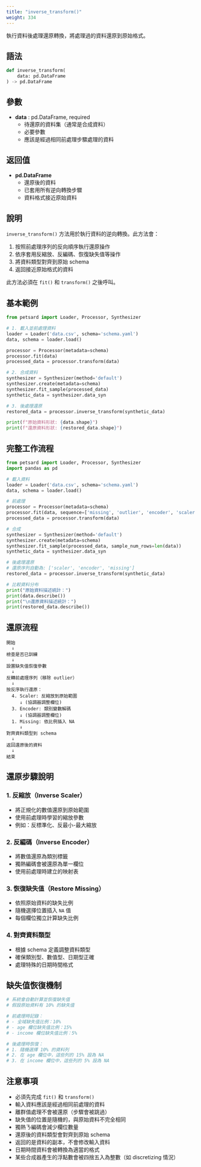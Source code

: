 ```yaml
---
title: "inverse_transform()"
weight: 334
---
```


執行資料後處理還原轉換，將處理過的資料還原到原始格式。

## 語法

```python
def inverse_transform(
    data: pd.DataFrame
) -> pd.DataFrame
```

## 參數

- **data** : pd.DataFrame, required
    - 待還原的資料集（通常是合成資料）
    - 必要參數
    - 應該是經過相同前處理步驟處理的資料

## 返回值

- **pd.DataFrame**
    - 還原後的資料
    - 已套用所有逆向轉換步驟
    - 資料格式接近原始資料

## 說明

`inverse_transform()` 方法用於執行資料的逆向轉換。此方法會：

1. 按照前處理序列的反向順序執行還原操作
2. 依序套用反縮放、反編碼、恢復缺失值等操作
3. 將資料類型對齊到原始 schema
4. 返回接近原始格式的資料

此方法必須在 `fit()` 和 `transform()` 之後呼叫。

## 基本範例

```python
from petsard import Loader, Processor, Synthesizer

# 1. 載入並前處理資料
loader = Loader('data.csv', schema='schema.yaml')
data, schema = loader.load()

processor = Processor(metadata=schema)
processor.fit(data)
processed_data = processor.transform(data)

# 2. 合成資料
synthesizer = Synthesizer(method='default')
synthesizer.create(metadata=schema)
synthesizer.fit_sample(processed_data)
synthetic_data = synthesizer.data_syn

# 3. 後處理還原
restored_data = processor.inverse_transform(synthetic_data)

print(f"原始資料形狀: {data.shape}")
print(f"還原資料形狀: {restored_data.shape}")
```

## 完整工作流程

```python
from petsard import Loader, Processor, Synthesizer
import pandas as pd

# 載入資料
loader = Loader('data.csv', schema='schema.yaml')
data, schema = loader.load()

# 前處理
processor = Processor(metadata=schema)
processor.fit(data, sequence=['missing', 'outlier', 'encoder', 'scaler'])
processed_data = processor.transform(data)

# 合成
synthesizer = Synthesizer(method='default')
synthesizer.create(metadata=schema)
synthesizer.fit_sample(processed_data, sample_num_rows=len(data))
synthetic_data = synthesizer.data_syn

# 後處理還原
# 還原序列自動為: ['scaler', 'encoder', 'missing']
restored_data = processor.inverse_transform(synthetic_data)

# 比較資料分布
print("原始資料描述統計：")
print(data.describe())
print("\n還原資料描述統計：")
print(restored_data.describe())
```

## 還原流程

```
開始
  ↓
檢查是否已訓練
  ↓
設置缺失值恢復參數
  ↓
反轉前處理序列（移除 outlier）
  ↓
按反序執行還原：
  4. Scaler: 反縮放到原始範圍
     ↓ (協調器調整欄位)
  3. Encoder: 類別變數解碼
     ↓ (協調器調整欄位)
  1. Missing: 依比例插入 NA
     ↓
對齊資料類型到 schema
  ↓
返回還原後的資料
  ↓
結束
```

## 還原步驟說明

### 1. 反縮放（Inverse Scaler）
- 將正規化的數值還原到原始範圍
- 使用前處理時學習的縮放參數
- 例如：反標準化、反最小-最大縮放

### 2. 反編碼（Inverse Encoder）
- 將數值還原為類別標籤
- 獨熱編碼會被還原為單一欄位
- 使用前處理時建立的映射表

### 3. 恢復缺失值（Restore Missing）
- 依照原始資料的缺失比例
- 隨機選擇位置插入 `NA` 值
- 每個欄位獨立計算缺失比例

### 4. 對齊資料類型
- 根據 schema 定義調整資料類型
- 確保類別型、數值型、日期型正確
- 處理特殊的日期時間格式

## 缺失值恢復機制

```python
# 系統會自動計算並恢復缺失值
# 假設原始資料有 10% 的缺失值

# 前處理時記錄：
# - 全域缺失值比例：10%
# - age 欄位缺失值比例：15%
# - income 欄位缺失值比例：5%

# 後處理時恢復：
# 1. 隨機選擇 10% 的資料列
# 2. 在 age 欄位中，這些列的 15% 設為 NA
# 3. 在 income 欄位中，這些列的 5% 設為 NA
```

## 注意事項

- 必須先完成 `fit()` 和 `transform()`
- 輸入資料應該是經過相同前處理的資料
- 離群值處理不會被還原（步驟會被跳過）
- 缺失值的位置是隨機的，與原始資料不完全相同
- 獨熱ㄋ編碼會減少欄位數量
- 還原後的資料類型會對齊到原始 schema
- 返回的是資料的副本，不會修改輸入資料
- 日期時間資料會被轉換為適當的格式
- 某些合成器產生的浮點數會被四捨五入為整數（如 discretizing 情況）